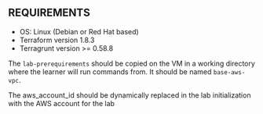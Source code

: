 ## REQUIREMENTS

 - OS: Linux (Debian or Red Hat based)
 - Terraform version 1.8.3
 - Terragrunt version >= 0.58.8


The `lab-prerequirements` should be copied on the VM in a working directory where the learner will run commands from.
It should be named `base-aws-vpc`.

The aws_account_id should be dynamically replaced in the lab initialization with the AWS account for the lab
